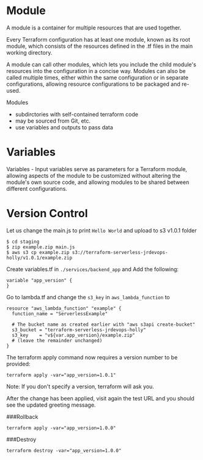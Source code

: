# Module
A module is a container for multiple resources that are used together.

Every Terraform configuration has at least one module, known as its root module, which consists of the resources defined in the .tf files in the main working directory.

A module can call other modules, which lets you include the child module's resources into the configuration in a concise way. Modules can also be called multiple times, either within the same configuration or in separate configurations, allowing resource configurations to be packaged and re-used.

Modules
- subdirctories with self-contained terraform code
- may be sourced from Git, etc.
- use variables and outputs to pass data

# Variables
Variables - Input variables serve as parameters for a Terraform module, allowing aspects of the module to be customized without altering the module's own source code, and allowing modules to be shared between different configurations.

# Version Control
Let us change the main.js to print `Hello World` and upload to s3 v1.0.1 folder

```
$ cd staging
$ zip example.zip main.js
$ aws s3 cp example.zip s3://terraform-serverless-jrdevops-holly/v1.0.1/example.zip
```

Create variables.tf in `./services/backend_app` and Add the following:
```
variable "app_version" {
}
```

Go to lambda.tf and change the `s3_key` in `aws_lambda_function` to
```
resource "aws_lambda_function" "example" {
  function_name = "ServerlessExample"

  # The bucket name as created earlier with "aws s3api create-bucket"
  s3_bucket = "terraform-serverless-jrdevops-holly"
  s3_key    = "v${var.app_version}/example.zip"
  # (leave the remainder unchanged)
}
```

The terraform apply command now requires a version number to be provided:
```
terraform apply -var="app_version=1.0.1"
```

Note: If you don't specify a version, terraform will ask you.

After the change has been applied, visit again the test URL and you should see the updated greeting message.

###Rollback

```
terraform apply -var="app_version=1.0.0"
```

###Destroy

```
terraform destroy -var="app_version=1.0.0"
```
